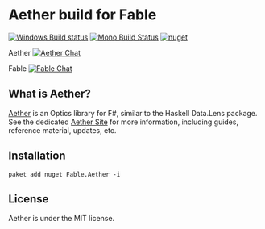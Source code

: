 # Aether build for Fable

[![Windows Build status](https://ci.appveyor.com/api/projects/status/oglr6gark7btawu2?svg=true)](https://ci.appveyor.com/project/et1975/fable-aether)
[![Mono Build Status](https://travis-ci.org/Prolucid/fable-aether.svg "Mono Build Status")](https://travis-ci.org/Prolucid/fable-aether)
[![nuget](https://badge.fury.io/nu/Fable.Aether.svg)](https://badge.fury.io/nu/Fable.Aether)

Aether [![Aether Chat](https://badges.gitter.im/Join%20Chat.svg)](https://gitter.im/xyncro/aether?utm_source=badge&utm_medium=badge&utm_campaign=pr-badge&utm_content=badge)

Fable [![Fable Chat](https://badges.gitter.im/gitterHQ/gitter.svg)](https://gitter.im/fable-compiler/Fable)


## What is Aether?

[Aether][aether] is an Optics library for F#, similar to the Haskell Data.Lens package. See the dedicated [Aether Site][aether] for more information, including guides, reference material, updates, etc.

## Installation

```shell
paket add nuget Fable.Aether -i
```

## License

Aether is under the MIT license.

[aether]: https://xyncro.tech/aether